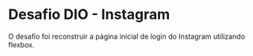 # Desafio DIO - Instagram

O desafio foi reconstruir a página inicial de login do Instagram utilizando flexbox.
